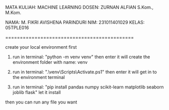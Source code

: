 MATA KULIAH: MACHINE LEARNING
DOSEN: ZURNAN ALFIAN S.Kom., M.Kom.

NAMA: M. FIKRI AVISHENA PARINDURI
NIM: 231011401029
KELAS: 05TPLE016

============================================

create your local environment first
1. run in terminal:
    "python -m venv venv"
    then enter
    it will create the environment folder with name: venv

2. run in terminal:
    ".\venv\Scripts\Activate.ps1"
    then enter
    it will get in to the environment terminal

3. run in terminal:
    "pip install pandas numpy scikit-learn matplotlib seaborn joblib flask"
    let it install

then you can run any file you want